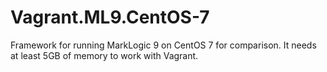 # Vagrant.ML9.CentOS-7
Framework for running MarkLogic 9 on CentOS 7 for comparison. 
It needs at least 5GB of memory to work with Vagrant. 
